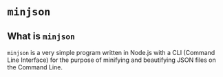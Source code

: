 # `minjson`

## What is `minjson`

`minjson` is a very simple program written in Node.js with a CLI (Command Line Interface) for the purpose of
minifying and beautifying JSON files on the Command Line.
